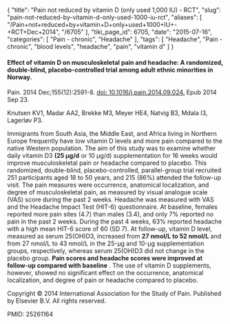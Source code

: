 {
    "title": "Pain not reduced by vitamin D (only used 1,000 IU) - RCT",
    "slug": "pain-not-reduced-by-vitamin-d-only-used-1000-iu-rct",
    "aliases": [
        "/Pain+not+reduced+by+vitamin+D+only+used+1000+IU+-+RCT+Dec+2014",
        "/6705"
    ],
    "tiki_page_id": 6705,
    "date": "2015-07-16",
    "categories": [
        "Pain - chronic",
        "Headache"
    ],
    "tags": [
        "Headache",
        "Pain - chronic",
        "blood levels",
        "headache",
        "pain",
        "vitamin d"
    ]
}


#### Effect of vitamin D on musculoskeletal pain and headache: A randomized, double-blind, placebo-controlled trial among adult ethnic minorities in Norway.

Pain. 2014 Dec;155(12):2591-8. [doi: 10.1016/j.pain.2014.09.024.](https://doi.org/10.1016/j.pain.2014.09.024.) Epub 2014 Sep 23.

Knutsen KV1, Madar AA2, Brekke M3, Meyer HE4, Natvig B3, Mdala I3, Lagerløv P3.

Immigrants from South Asia, the Middle East, and Africa living in Northern Europe frequently have low vitamin D levels and more pain compared to the native Western population. The aim of this study was to examine whether daily vitamin D3  **(25 μg/d**  or 10 μg/d) supplementation for 16 weeks would improve musculoskeletal pain or headache compared to placebo. This randomized, double-blind, placebo-controlled, parallel-group trial recruited 251 participants aged 18 to 50 years, and 215 (86%) attended the follow-up visit. The pain measures were occurrence, anatomical localization, and degree of musculoskeletal pain, as measured by visual analogue scale (VAS) score during the past 2 weeks. Headache was measured with VAS and the Headache Impact Test (HIT-6) questionnaire. At baseline, females reported more pain sites (4.7) than males (3.4), and only 7% reported no pain in the past 2 weeks. During the past 4 weeks, 63% reported headache with a high mean HIT-6 score of 60 (SD 7). At follow-up, vitamin D level, measured as serum 25(OH)D3, increased from  **27 nmol/L to 52 nmol/L**  and from 27 nmol/L to 43 nmol/L in the 25-μg and 10-μg supplementation groups, respectively, whereas serum 25(OH)D3 did not change in the placebo group.  **Pain scores and headache scores were improved at follow-up compared with baseline** . The use of vitamin D supplements, however, showed no significant effect on the occurrence, anatomical localization, and degree of pain or headache compared to placebo.

Copyright © 2014 International Association for the Study of Pain. Published by Elsevier B.V. All rights reserved.

PMID: 25261164